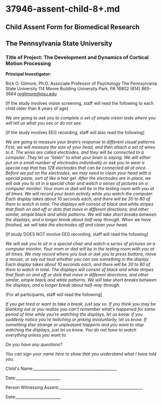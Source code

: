 # 37946-assent-child-8+.md
 
## Child Assent Form for Biomedical Research
## The Pennsylvania State University

### Title of Project:	The Development and Dynamics of Cortical Motion Processing

**Principal Investigator:**	
				
Rick O. Gilmore, Ph.D.
Associate Professor of Psychology
The Pennsylvania State University
114 Moore Building
University Park, PA 16802
(814) 865-3664
rogilmore@psu.edu

[If the study involves vision screening, staff will read the following to each child older than 8 years of age]

*We are going to ask you to complete a set of simple vision tests where you will tell us what you see or do not see.*  

[If the study involves EEG recording, staff will also read the following]

*We are going to measure your brain’s response to different visual patterns.  First, we will measure the size of your head, and then attach a set of wires to it.  The wires are called electrodes, and they will be connected to a computer.  They let us “listen” to what your brain is saying.   We will either put on a small number of electrodes individually or ask you to wear a special cap that has 128 electrodes that can be connected all at once.  Before we put on the electrodes, we may need to clean your head with a special paste, sort of like a hair gel.  After the electrodes are in place, we will ask you to sit in a special chair and watch a series of pictures on a computer monitor. Your mom or dad will be in the testing room with you at all times.  We will record your brain activity while you watch the computer.  Each display takes about 10 seconds each, and there will be 30 to 80 of them to watch in total.  The displays will consist of black and white stripes that flash on and off or dots that move in different directions; and other similar, simple black and white patterns.  We will take short breaks between the displays, and a longer break about half-way through.  When we have finished, we will take the electrodes off and clean your head.*  

[If study DOES NOT involve EEG recording, staff will read the following]

*We will ask you to sit in a special chair and watch a series of pictures on a computer monitor. Your mom or dad will be in the testing room with you at all times.  We may record where you look or ask you to press buttons, move a mouse, or say out loud whether you can see something in the display.  Each display takes about 10 seconds each, and there will be 30 to 80 of them to watch in total.  The displays will consist of black and white stripes that flash on and off or dots that move in different directions; and other similar, simple black and white patterns.  We will take short breaks between the displays, and a longer break about half-way through.*

[For all participants, staff will read the following]

*If you get tired or want to take a break, just say so.  If you think you may be blanking out or you realize you can’t remember what’s happened for some period of time while you’re watching the displays, let us know.  If you suddenly notice you’re twitching or jerking involuntarily, let us know.  If something else strange or unpleasant happens and you want to stop watching the displays, just let us know.  You do not have to watch everything unless you want to.*

*Do you have any questions?*

*You can sign your name here to show that you understand what I have told you.* 

Child's Name:___________________________________________

Date:_______________________


Person Witnessing Assent:___________________________________________

Date:_______________________



